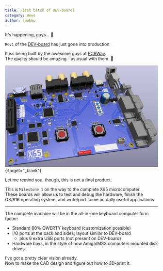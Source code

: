 ```yaml
---
title: First batch of DEV-boards
category: news
author: smokku
---
```


It's happening, guys… 🥳

`Rev1` of the [DEV-board][1] has just gone into production.

It iss being built by the awesome guys at [PCBWay][2].  
The quality should be amazing - as usual with them. 🦾

![DEV-board visualization](/media/2025-06-25_board-vis.png){:target="_blank"}

Let me remind you, though, this is not a final product.

This is `Milestone 1` on the way to the complete X65 microcomputer.  
These boards will allow us to test and debug the hardware,
finish the OS/816 operating system, and write/port some actually useful applications.

---

The complete machine will be in the all-in-one keyboard computer form factor:

* Standard 60% QWERTY keyboard (customization possible)
* I/O ports at the back and sides; layout similar to DEV-board
  * plus 6 extra USB ports (not present on DEV-board)
* Hardware bays, in the style of how Amiga/MSX computers mounted disk drives

I’ve got a pretty clear vision already.  
Now to make the CAD design and figure out how to 3D-print it.

[1]: /media/2025-06-25_board-vis.png
[2]: https://www.pcbway.com/
